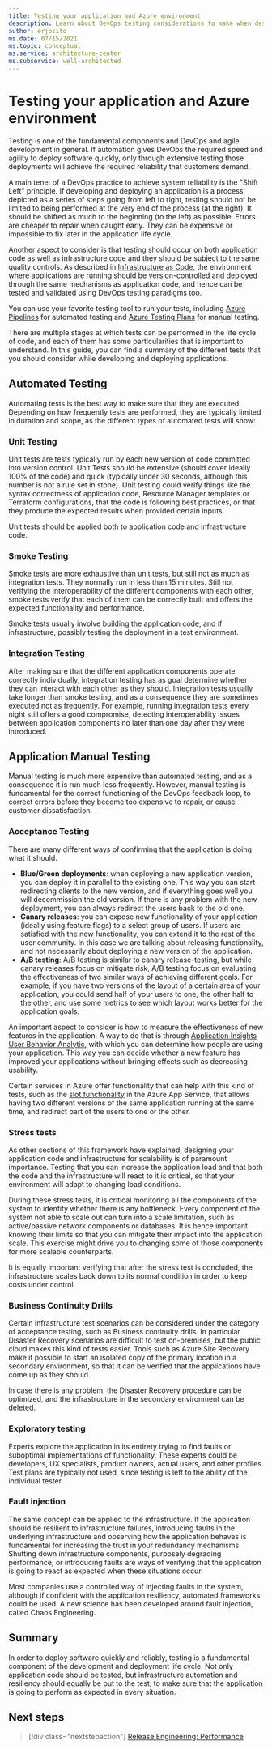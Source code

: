 ```yaml
---
title: Testing your application and Azure environment
description: Learn about DevOps testing considerations to make when designing your workload. Get information about automated testing and application manual testing in Azure.
author: erjosito
ms.date: 07/15/2021
ms.topic: conceptual
ms.service: architecture-center
ms.subservice: well-architected
---
```


# Testing your application and Azure environment

Testing is one of the fundamental components and DevOps and agile development in general. If automation gives DevOps the required speed and agility to deploy software quickly, only through extensive testing those deployments will achieve the required reliability that customers demand.

A main tenet of a DevOps practice to achieve system reliability is the "Shift Left" principle. If developing and deploying an application is a process depicted as a series of steps going from left to right, testing should not be limited to being performed at the very end of the process (at the right). It should be shifted as much to the beginning (to the left) as possible. Errors are cheaper to repair when caught early. They can be expensive or impossible to fix later in the application life cycle.

Another aspect to consider is that testing should occur on both application code as well as infrastructure code and they should be subject to the same quality controls. As described in [Infrastructure as Code][iac], the environment where applications are running should be version-controlled and deployed through the same mechanisms as application code, and hence can be tested and validated using DevOps testing paradigms too.

You can use your favorite testing tool to run your tests, including [Azure Pipelines][pipelines] for automated testing and [Azure Testing Plans][devopstests] for manual testing.

There are multiple stages at which tests can be performed in the life cycle of code, and each of them has some particularities that is important to understand. In this guide, you can find a summary of the different tests that you should consider while developing and deploying applications.

## Automated Testing

Automating tests is the best way to make sure that they are executed. Depending on how frequently tests are performed, they are typically limited in duration and scope, as the different types of automated tests will show:

### Unit Testing

Unit tests are tests typically run by each new version of code committed into version control. Unit Tests should be extensive (should cover ideally 100% of the code) and quick (typically under 30 seconds, although this number is not a rule set in stone). Unit testing could verify things like the syntax correctness of application code, Resource Manager templates or Terraform configurations, that the code is following best practices, or that they produce the expected results when provided certain inputs.

Unit tests should be applied both to application code and infrastructure code.

### Smoke Testing

Smoke tests are more exhaustive than unit tests, but still not as much as integration tests. They normally run in less than 15 minutes. Still not verifying the interoperability of the different components with each other, smoke tests verify that each of them can be correctly built and offers the expected functionality and performance.

Smoke tests usually involve building the application code, and if infrastructure, possibly testing the deployment in a test environment.

### Integration Testing

After making sure that the different application components operate correctly individually, integration testing has as goal determine whether they can interact with each other as they should. Integration tests usually take longer than smoke testing, and as a consequence they are sometimes executed not as frequently. For example, running integration tests every night still offers a good compromise, detecting interoperability issues between application components no later than one day after they were introduced.

## Application Manual Testing

Manual testing is much more expensive than automated testing, and as a consequence it is run much less frequently. However, manual testing is fundamental for the correct functioning of the DevOps feedback loop, to correct errors before they become too expensive to repair, or cause customer dissatisfaction.

### Acceptance Testing

There are many different ways of confirming that the application is doing what it should.

* **Blue/Green deployments**: when deploying a new application version, you can deploy it in parallel to the existing one. This way you can start redirecting clients to the new version, and if everything goes well you will decommission the old version. If there is any problem with the new deployment, you can always redirect the users back to the old one.
* **Canary releases**: you can expose new functionality of your application (ideally using feature flags) to a select group of users. If users are satisfied with the new functionality, you can extend it to the rest of the user community. In this case we are talking about releasing functionality, and not necessarily about deploying a new version of the application.
* **A/B testing**: A/B testing is similar to canary release-testing, but while canary releases focus on mitigate risk, A/B testing focus on evaluating the effectiveness of two similar ways of achieving different goals. For example, if you have two versions of the layout of a certain area of your application, you could send half of your users to one, the other half to the other, and use some metrics to see which layout works better for the application goals.

An important aspect to consider is how to measure the effectiveness of new features in the application. A way to do that is through [Application Insights User Behavior Analytic][telemetry], with which you can determine how people are using your application. This way you can decide whether a new feature has improved your applications without bringing effects such as decreasing usability.

Certain services in Azure offer functionality that can help with this kind of tests, such as the [slot functionality][slots] in the Azure App Service, that allows having two different versions of the same application running at the same time, and redirect part of the users to one or the other.

### Stress tests

As other sections of this framework have explained, designing your application code and infrastructure for scalability is of paramount importance. Testing that you can increase the application load and that both the code and the infrastructure will react to it is critical, so that your environment will adapt to changing load conditions.

During these stress tests, it is critical monitoring all the components of the system to identify whether there is any bottleneck. Every component of the system not able to scale out can turn into a scale limitation, such as active/passive network components or databases. It is hence important knowing their limits so that you can mitigate their impact into the application scale. This exercise might drive you to changing some of those components for more scalable counterparts.

It is equally important verifying that after the stress test is concluded, the infrastructure scales back down to its normal condition in order to keep costs under control.

### Business Continuity Drills

Certain infrastructure test scenarios can be considered under the category of acceptance testing, such as Business continuity drills. In particular Disaster Recovery scenarios are difficult to test on-premises, but the public cloud makes this kind of tests easier. Tools such as Azure Site Recovery make it possible to start an isolated copy of the primary location in a secondary environment, so that it can be verified that the applications have come up as they should.

In case there is any problem, the Disaster Recovery procedure can be optimized, and the infrastructure in the secondary environment can be deleted.

### Exploratory testing

Experts explore the application in its entirety trying to find faults or suboptimal implementations of functionality. These experts could be developers, UX specialists, product owners, actual users, and other profiles. Test plans are typically not used, since testing is left to the ability of the individual tester.

### Fault injection

The same concept can be applied to the infrastructure. If the application should be resilient to infrastructure failures, introducing faults in the underlying infrastructure and observing how the application behaves is fundamental for increasing the trust in your redundancy mechanisms. Shutting down infrastructure components, purposely degrading performance, or introducing faults are ways of verifying that the application is going to react as expected when these situations occur.

Most companies use a controlled way of injecting faults in the system, although if confident with the application resiliency, automated frameworks could be used. A new science has been developed around fault injection, called Chaos Engineering.

## Summary

In order to deploy software quickly and reliably, testing is a fundamental component of the development and deployment life cycle. Not only application code should be tested, but infrastructure automation and resiliency should equally be put to the test, to make sure that the application is going to perform as expected in every situation.

## Next steps

> [!div class="nextstepaction"]
> [Release Engineering: Performance ](./release-engineering-performance.md)

<!-- testing -->
[iac]: automation-infrastructure.md
[pipelines]: /azure/devops/pipelines
[devopstests]: /azure/devops/test
[telemetry]: /azure/azure-monitor/app/usage-overview
[slots]: /azure/app-service/deploy-staging-slots
